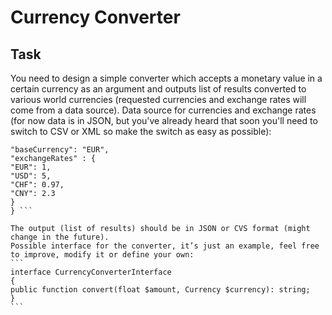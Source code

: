 # Currency Converter

## Task

You need to design a simple converter which accepts a monetary value in a certain currency as an argument and outputs list of results converted to various world currencies (requested currencies and exchange rates will come from a data source).
Data source for currencies and exchange rates (for now data is in JSON, but you've already heard that soon you'll need to switch to CSV or XML so make the switch as easy as possible):

````{
"baseCurrency": "EUR",
"exchangeRates" : {
"EUR": 1,
"USD": 5,
"CHF": 0.97,
"CNY": 2.3
}
} ```

The output (list of results) should be in JSON or CVS format (might change in the future).
Possible interface for the converter, it’s just an example, feel free to improve, modify it or define your own:
```
interface CurrencyConverterInterface
{
public function convert(float $amount, Currency $currency): string;
}
```
````

